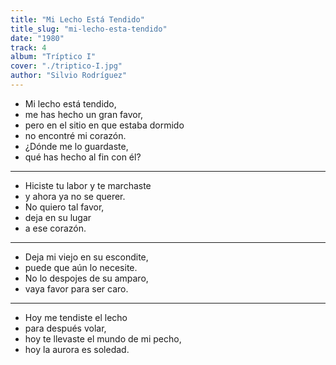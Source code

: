 ```yaml
---
title: "Mi Lecho Está Tendido"
title_slug: "mi-lecho-esta-tendido"
date: "1980"
track: 4
album: "Tríptico I"
cover: "./triptico-I.jpg"
author: "Silvio Rodríguez"
---
```



- Mi lecho está tendido,
- me has hecho un gran favor,
- pero en el sitio en que estaba dormido
- no encontré mi corazón.
- ¿Dónde me lo guardaste,
- qué has hecho al fin con él?

---

- Hiciste tu labor y te marchaste
- y ahora ya no se querer.
- No quiero tal favor,
- deja en su lugar
- a ese corazón.

---

- Deja mi viejo en su escondite,
- puede que aún lo necesite.
- No lo despojes de su amparo,
- vaya favor para ser caro.

---

- Hoy me tendiste el lecho
- para después volar,
- hoy te llevaste el mundo de mi pecho,
- hoy la aurora es soledad.
